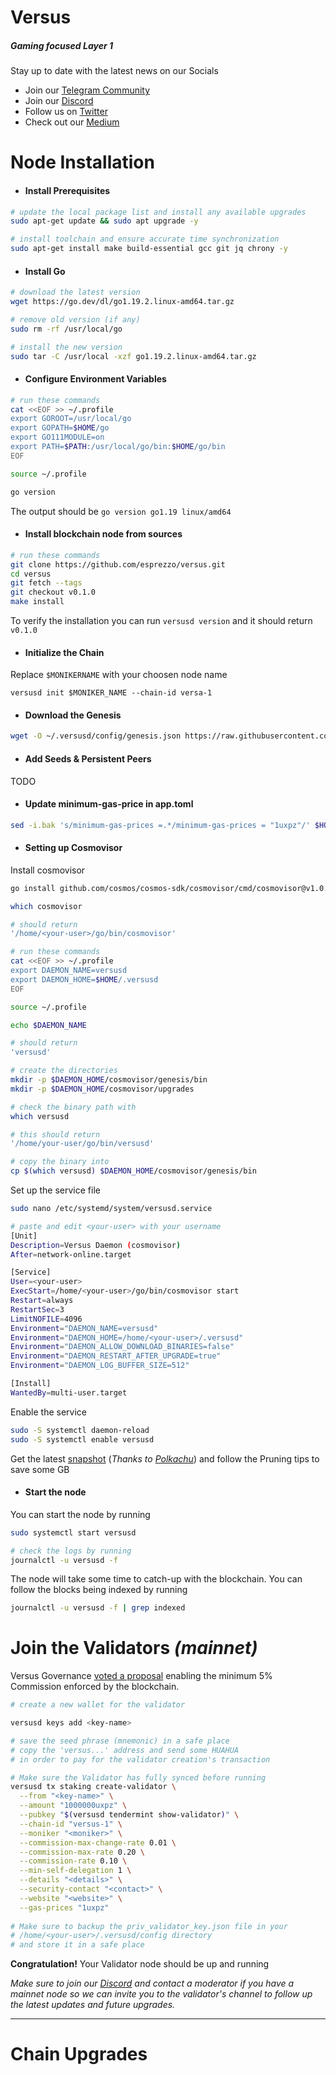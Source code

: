 
# Versus
##### _Gaming focused Layer 1_
Stay up to date with the latest news on our Socials
 - Join our [Telegram Community](https://t.me/)
 - Join our [Discord](https://discord.gg/)
 - Follow us on [Twitter](https://twitter.com/)
 - Check out our [Medium](https://medium.com/)

# Node Installation

- #### Install Prerequisites

```bash
# update the local package list and install any available upgrades 
sudo apt-get update && sudo apt upgrade -y 

# install toolchain and ensure accurate time synchronization 
sudo apt-get install make build-essential gcc git jq chrony -y
```

- #### Install Go

```bash
# download the latest version
wget https://go.dev/dl/go1.19.2.linux-amd64.tar.gz

# remove old version (if any)
sudo rm -rf /usr/local/go

# install the new version
sudo tar -C /usr/local -xzf go1.19.2.linux-amd64.tar.gz
```

- #### Configure Environment Variables
```bash
# run these commands
cat <<EOF >> ~/.profile
export GOROOT=/usr/local/go
export GOPATH=$HOME/go
export GO111MODULE=on
export PATH=$PATH:/usr/local/go/bin:$HOME/go/bin
EOF

source ~/.profile

go version
```
The output should be `go version go1.19 linux/amd64`

- #### Install blockchain node from sources

```bash
# run these commands
git clone https://github.com/esprezzo/versus.git
cd versus
git fetch --tags
git checkout v0.1.0
make install
```

To verify the installation you can run `versusd version` and it should return `v0.1.0`

- #### Initialize the Chain
Replace `$MONIKERNAME` with your choosen node name

`versusd init $MONIKER_NAME --chain-id versa-1`

- #### Download the Genesis

```bash
wget -O ~/.versusd/config/genesis.json https://raw.githubusercontent.com/esprezzo/versa/main/mainnet/genesis.json
```

- #### Add Seeds & Persistent Peers
TODO

- #### Update minimum-gas-price in app.toml

```bash
sed -i.bak 's/minimum-gas-prices =.*/minimum-gas-prices = "1uxpz"/' $HOME/.versusd/config/app.toml
```

- #### Setting up Cosmovisor

Install cosmovisor 
```bash
go install github.com/cosmos/cosmos-sdk/cosmovisor/cmd/cosmovisor@v1.0.0

which cosmovisor

# should return 
'/home/<your-user>/go/bin/cosmovisor'

# run these commands
cat <<EOF >> ~/.profile
export DAEMON_NAME=versusd
export DAEMON_HOME=$HOME/.versusd
EOF

source ~/.profile

echo $DAEMON_NAME

# should return
'versusd'

# create the directories
mkdir -p $DAEMON_HOME/cosmovisor/genesis/bin
mkdir -p $DAEMON_HOME/cosmovisor/upgrades

# check the binary path with
which versusd

# this should return
'/home/your-user/go/bin/versusd'

# copy the binary into
cp $(which versusd) $DAEMON_HOME/cosmovisor/genesis/bin
```
Set up the service file

```bash
sudo nano /etc/systemd/system/versusd.service

# paste and edit <your-user> with your username
[Unit]
Description=Versus Daemon (cosmovisor)
After=network-online.target

[Service]
User=<your-user>
ExecStart=/home/<your-user>/go/bin/cosmovisor start
Restart=always
RestartSec=3
LimitNOFILE=4096
Environment="DAEMON_NAME=versusd"
Environment="DAEMON_HOME=/home/<your-user>/.versusd"
Environment="DAEMON_ALLOW_DOWNLOAD_BINARIES=false"
Environment="DAEMON_RESTART_AFTER_UPGRADE=true"
Environment="DAEMON_LOG_BUFFER_SIZE=512"

[Install]
WantedBy=multi-user.target
```

Enable the service

```bash
sudo -S systemctl daemon-reload
sudo -S systemctl enable versusd
```

Get the latest [snapshot](https://polkachu.com/tendermint_snapshots/versus) (_Thanks to [Polkachu](https://twitter.com/polka_chu)_) and follow the Pruning tips to save some GB

- #### Start the node

You can start the node by running
```bash
sudo systemctl start versusd

# check the logs by running
journalctl -u versusd -f
```
The node will take some time to catch-up with the blockchain.
You can follow the blocks being indexed by running

```bash
journalctl -u versusd -f | grep indexed
```

# Join the Validators _(mainnet)_

Versus Governance [voted a proposal](https://www.mintscan.io/versus/proposals/3) enabling the minimum 5% Commission enforced by the blockchain.

```bash
# create a new wallet for the validator

versusd keys add <key-name>

# save the seed phrase (mnemonic) in a safe place
# copy the 'versus...' address and send some HUAHUA
# in order to pay for the validator creation's transaction

# Make sure the Validator has fully synced before running 
versusd tx staking create-validator \
  --from "<key-name>" \
  --amount "1000000uxpz" \
  --pubkey "$(versusd tendermint show-validator)" \
  --chain-id "versus-1" \
  --moniker "<moniker>" \
  --commission-max-change-rate 0.01 \
  --commission-max-rate 0.20 \
  --commission-rate 0.10 \
  --min-self-delegation 1 \
  --details "<details>" \
  --security-contact "<contact>" \
  --website "<website>" \
  --gas-prices "1uxpz"
  
# Make sure to backup the priv_validator_key.json file in your
# /home/<your-user>/.versusd/config directory
# and store it in a safe place
```

**Congratulation!** Your Validator node should be up and running

_Make sure to join our [Discord](https://discord.gg/versus) and contact a moderator if you have a mainnet node so we can invite you to the validator's channel to follow up the latest updates and future upgrades._

---

# Chain Upgrades
